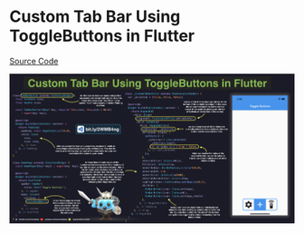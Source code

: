 # Custom Tab Bar Using ToggleButtons in Flutter

[Source Code](custom-tab-bar-using-togglebuttons-in-flutter.dart)

![](custom-tab-bar-using-togglebuttons-in-flutter.jpg)
